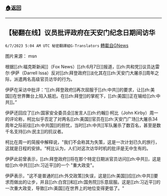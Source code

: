 ###  [:house:返回](README.md)
---


## 【秘翻在线】议员批评政府在天安门纪念日期间访华
`6/7/2023 5:04 AM UTC 秘密翻譯組G-Translators` [轉載自GNews](https://gnews.org/articles/1364202)

         

图片来源： msn

根据[[zh:福克斯新闻]]（Fox News）[[zh:6月7日]]报道，[[zh:共和党]]议员达雷尔·伊萨（Darrell Issa）反对[[zh:拜登政府]]淡化其在[[zh:天安门大屠杀]]周年之际，派遣两名高级官员访华的行为。

伊萨在采访中批评：“[[zh:拜登政府]]再次屈服于[[zh:中共]]的要求，让[[zh:美国]]在世界舞台上陷入尴尬。在[[zh:拜登]]的掌舵下，[[zh:美国]]正在输给[[zh:中共]]。”

伊萨还回应了[[zh:国家安全委员会]]发言人[[zh:约翰]]·柯比（John Kirby）周一的评论称，柯比似乎否定了对两名[[zh:美国]]官员在[[zh:天安门广场]]大屠杀34周年之际前往[[zh:中共国]]的担忧，当时[[zh:中共]]军队屠杀了数百名，甚至是数千名支持[[zh:民主]]的抗议者。

柯比在周一的简报中解释说，"我们不会称其为失策，这是一次计划已久的旅行，这就是日程的安排。“柯比认为，人们对这次访华时机的批评是无中生有的。

伊萨此前曾表示，[[zh:拜登政府]]将在那个特定日期派官员访问[[zh:中共]]，这是给[[zh:中共]][[zh:习近平]]的一个 "重大政变"。

伊萨表示，"这不是普通的[[zh:外交政策]]失误，这是[[zh:美国]]应[[zh:中共]]要求而做出的让步，并且[[zh:白宫]]和[[zh:国务院]]乐意屈服。这是[[zh:习近平]]的一次重大政变，导致[[zh:美国]]在世界上的地位变得更低了。"
